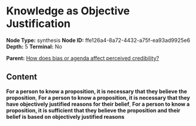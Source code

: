 # Knowledge as Objective Justification

**Node Type:** synthesis
**Node ID:** ffe126a4-8a72-4432-a75f-ea93ad9925e6
**Depth:** 5
**Terminal:** No

**Parent:** [How does bias or agenda affect perceived credibility?](how-does-bias-or-agenda-affect-perceived-credibility-antithesis-ddcd8362-6e5b-460b-8d69-ce0b5f0cfae6.md)

## Content

**For a person to know a proposition, it is necessary that they believe the proposition**, **For a person to know a proposition, it is necessary that they have objectively justified reasons for their belief**, **For a person to know a proposition, it is sufficient that they believe the proposition and their belief is based on objectively justified reasons**
